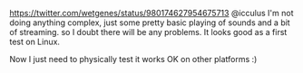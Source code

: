 https://twitter.com/wetgenes/status/980174627954675713 @icculus I'm not doing anything complex, just some pretty basic playing of sounds and a bit of streaming. so I doubt there will be any problems. It looks good as a first test on Linux.

Now I just need to physically test it works OK on other platforms :)